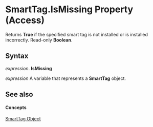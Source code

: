 
# SmartTag.IsMissing Property (Access)

Returns  **True** if the specified smart tag is not installed or is installed incorrectly. Read-only **Boolean**.


## Syntax

 _expression_. **IsMissing**

 _expression_ A variable that represents a **SmartTag** object.


## See also


#### Concepts


[SmartTag Object](ec396ef0-65a4-41bc-ab59-1160e6ef1813.md)
